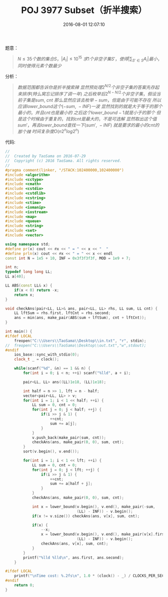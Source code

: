 ﻿---
title: POJ 3977 Subset（折半搜索）
categories:
  - 技巧
  - 折半搜索
  - 
tags:
  - 折半搜索
  - 
  - 
date: 2016-08-01 12:07:10
toc: 
---

题意：
>$N\le 35个数的集合S，|A_i|\le 10^{15}$
$求1个非空子集S'，使得|\sum_{S'\in S}A_i|最小，同时使得元素个数最少$

<!-- more -->
分析：
>$数据范围都告诉你是折半搜索辣$
$显然预处理2^{N/2}个非空子集的答案先存起来排序(特么窝忘记排序了调一年)$
$之后枚举后2^{N-N/2}个非空子集，假设当前子集是sum,\ cnt$
$那么显然应该去枚举-sum，但是由于可能不存在$
$所以应该lower\_bound这个(-sum,\ -INF)一波$
$显然找到的就是大于等于的那个最小的，并且cnt也是最小的$
$之后这个lower\_bound-1就是小于的那个$
$但是这个时候由于重复的，找到cnt是最大的，不是可选解$
$显然取出这个值sum'，再去lower\_bound查找一下(sum',\ -INF)$
$就是要求的最小的cnt的那个辣$
$时间复杂度O(n2^nlog2^n)$

代码:
```cpp
//
//  Created by TaoSama on 2016-07-29
//  Copyright (c) 2016 TaoSama. All rights reserved.
//
#pragma comment(linker, "/STACK:102400000,102400000")
#include <algorithm>
#include <cctype>
#include <cmath>
#include <cstdio>
#include <cstdlib>
#include <cstring>
#include <ctime>
#include <iomanip>
#include <iostream>
#include <map>
#include <queue>
#include <string>
#include <set>
#include <vector>

using namespace std;
#define pr(x) cout << #x << " = " << x << "  "
#define prln(x) cout << #x << " = " << x << endl
const int N = 1e5 + 10, INF = 0x3f3f3f3f, MOD = 1e9 + 7;

int n;
typedef long long LL;
LL a[40];

LL ABS(const LL& x) {
    if(x < 0) return -x;
    return x;
}

void checkAns(pair<LL, LL>& ans, pair<LL, LL> rhs, LL sum, LL cnt) {
    LL lftSum = rhs.first, lftCnt = rhs.second;
    ans = min(ans, make_pair(ABS(sum + lftSum), cnt + lftCnt));
}

int main() {
#ifdef LOCAL
    freopen("C:\\Users\\TaoSama\\Desktop\\in.txt", "r", stdin);
//  freopen("C:\\Users\\TaoSama\\Desktop\\out.txt","w",stdout);
#endif
    ios_base::sync_with_stdio(0);
    clock_t _ = clock();

    while(scanf("%d", &n) == 1 && n) {
        for(int i = 0; i < n; ++i) scanf("%lld", a + i);

        pair<LL, LL> ans((LL)1e18, (LL)1e18);

        int half = n >> 1, lft = n - half;
        vector<pair<LL, LL> > v;
        for(int i = 1; i < 1 << half; ++i) {
            LL sum = 0, cnt = 0;
            for(int j = 0; j < half; ++j) {
                if(i >> j & 1) {
                    ++cnt;
                    sum += a[j];
                }
            }
            v.push_back(make_pair(sum, cnt));
            checkAns(ans, make_pair(0, 0), sum, cnt);
        }
        sort(v.begin(), v.end());

        for(int i = 1; i < 1 << lft; ++i) {
            LL sum = 0, cnt = 0;
            for(int j = 0; j < lft; ++j) {
                if(i >> j & 1) {
                    ++cnt;
                    sum += a[half + j];
                }
            }
            checkAns(ans, make_pair(0, 0), sum, cnt);

            int x = lower_bound(v.begin(), v.end(), make_pair(-sum,
                                (LL) - INF)) - v.begin();
            if(x != v.size()) checkAns(ans, v[x], sum, cnt);

            if(x) {
                --x;
                x = lower_bound(v.begin(), v.end(), make_pair(v[x].first,
                                (LL) - INF)) - v.begin();
                checkAns(ans, v[x], sum, cnt);
            }
        }
        printf("%lld %lld\n", ans.first, ans.second);
    }

#ifdef LOCAL
    printf("\nTime cost: %.2fs\n", 1.0 * (clock() - _) / CLOCKS_PER_SEC);
#endif
    return 0;
}
```